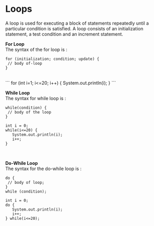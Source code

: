 # Loops
A loop is used for executing a block of statements repeatedly until a particular  condition is satisfied. A loop consists of an initialization statement, a test condition and an increment statement.<br>

**For Loop**<br>
The syntax of the for loop is  :<br>
```
for (initialization; condition; update) { 
 // body of-loop 
}
```
<br>
```
for (int i=1; i<=20; i++) {
   System.out.println(i);
}
```
<br>

**While Loop**<br>
The syntax for while loop is :<br>
```
while(condition) { 
 // body of the loop 
}
```
```
int i = 0;
while(i<=20) {
   System.out.println(i);
   i++;
}
```
<br>

**Do-While Loop**<br>
The syntax for the do-while loop is :<br>
```
do { 
 // body of loop; 
} 
while (condition);
```
```
int i = 0;
do {
   System.out.println(i);
   i++;
} while(i<=20);
```

